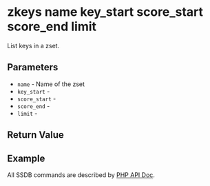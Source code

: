 # zkeys name key_start score_start score_end limit

List keys in a zset.

## Parameters

* `name` - Name of the zset
* `key_start` -
* `score_start` -
* `score_end` -
* `limit` -

## Return Value

## Example

All SSDB commands are described by [PHP API Doc](https://ssdb.io/docs/php/).
